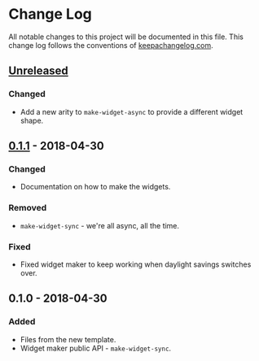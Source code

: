 # Change Log
All notable changes to this project will be documented in this file. This change log follows the conventions of [keepachangelog.com](http://keepachangelog.com/).

## [Unreleased]
### Changed
- Add a new arity to `make-widget-async` to provide a different widget shape.

## [0.1.1] - 2018-04-30
### Changed
- Documentation on how to make the widgets.

### Removed
- `make-widget-sync` - we're all async, all the time.

### Fixed
- Fixed widget maker to keep working when daylight savings switches over.

## 0.1.0 - 2018-04-30
### Added
- Files from the new template.
- Widget maker public API - `make-widget-sync`.

[Unreleased]: https://github.com/your-name/rmc-core-2018-2019/compare/0.1.1...HEAD
[0.1.1]: https://github.com/your-name/rmc-core-2018-2019/compare/0.1.0...0.1.1
